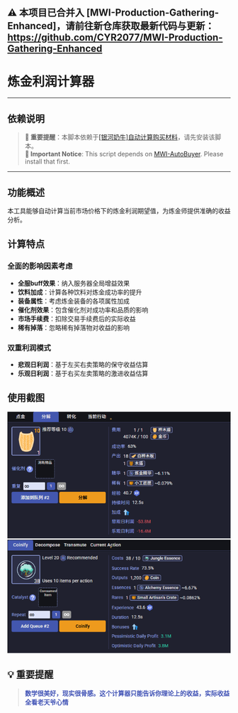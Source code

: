 ⚠️ 本项目已合并入 [MWI-Production-Gathering-Enhanced]，请前往新仓库获取最新代码与更新：https://github.com/CYR2077/MWI-Production-Gathering-Enhanced
---

# 炼金利润计算器

---

##  依赖说明

> **🚨 重要提醒**：本脚本依赖于[[银河奶牛]自动计算购买材料](https://github.com/CYR2077/MWI-AutoBuyer)，请先安装该脚本。<br>
> **🚨 Important Notice**: This script depends on [MWI-AutoBuyer](https://github.com/CYR2077/MWI-AutoBuyer). Please install that first.


---

## 功能概述

本工具能够自动计算当前市场价格下的炼金利润期望值，为炼金师提供准确的收益分析。

## 计算特点

### 全面的影响因素考虑
- **全服buff效果**：纳入服务器全局增益效果
- **饮料加成**：计算各种饮料对炼金成功率的提升
- **装备属性**：考虑炼金装备的各项属性加成
- **催化剂效果**：包含催化剂对成功率和品质的影响
- **市场手续费**：扣除交易手续费后的实际收益
- **稀有掉落**：忽略稀有掉落物对收益的影响

### 双重利润模式
- **悲观日利润**：基于左买右卖策略的保守收益估算
- **乐观日利润**：基于右买左卖策略的激进收益估算

## 使用截图

![中文界面示例](img/1.png)
![英文界面示例](img/2.png)

## 💡 重要提醒
 
>  **<span style="color: #3F51B5;">数学很美好，现实很骨感。这个计算器只能告诉你理论上的收益，实际收益全看老天爷心情</span>**
